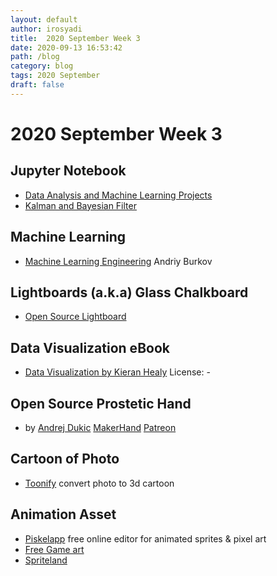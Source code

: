 ```yaml
---
layout: default
author: irosyadi
title:  2020 September Week 3
date: 2020-09-13 16:53:42
path: /blog
category: blog
tags: 2020 September
draft: false
---
```


# 2020 September Week 3

## Jupyter Notebook
- [Data Analysis and Machine Learning Projects](https://github.com/rhiever/Data-Analysis-and-Machine-Learning-Projects)
- [Kalman and Bayesian Filter](https://github.com/rlabbe/Kalman-and-Bayesian-Filters-in-Python)

## Machine Learning
- [Machine Learning Engineering](http://www.mlebook.com/wiki/doku.php) Andriy Burkov

## Lightboards (a.k.a) Glass Chalkboard
- [Open Source Lightboard](https://lightboard.info/home.html)

## Data Visualization eBook
- [Data Visualization by Kieran Healy](https://socviz.co/index.html#preface) License: -

## Open Source Prostetic Hand
- by [Andrej Dukic](https://www.youtube.com/channel/UCwM9xMFYVQiFcj9zxw8LnPw) [MakerHand](https://old.reddit.com/user/MakerHand) [Patreon](https://www.patreon.com/join/MakerHand/)

## Cartoon of Photo
- [Toonify](https://toonify.justinpinkney.com/) convert photo to 3d cartoon

## Animation Asset
- [Piskelapp](https://www.piskelapp.com/) free online editor for animated sprites & pixel art
- [Free Game art](https://www.gameart2d.com/)
- [Spriteland](https://www.spriteland.com/)